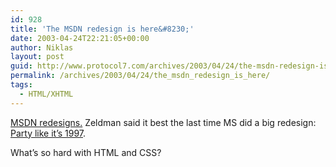 ```yaml
---
id: 928
title: 'The MSDN redesign is here&#8230;'
date: 2003-04-24T22:21:05+00:00
author: Niklas
layout: post
guid: http://www.protocol7.com/archives/2003/04/24/the-msdn-redesign-is-here/
permalink: /archives/2003/04/24/the_msdn_redesign_is_here/
tags:
  - HTML/XHTML
---
```

<div class='microid-87f9dace1f4ded1e67938bfc6b77df2fe9475db3'>
  <p>
    <a href="http://msdn.microsoft.com/default.aspx">MSDN redesigns.</a> Zeldman said it best the last time MS did a big redesign: <a href="http://www.zeldman.com/daily/0902b.html#prince">Party like it&#8217;s 1997</a>.
  </p>
  
  <p>
    What&#8217;s so hard with HTML and CSS?
  </p>
</div>